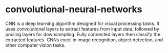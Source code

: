 # convolutional-neural-networks
CNN is a deep learning algorithm designed for visual processing tasks. It uses convolutional layers to extract features from input data, followed by pooling layers for downsampling. Fully connected layers then classify the extracted features. CNNs excel in image recognition, object detection, and other computer vision tasks.
